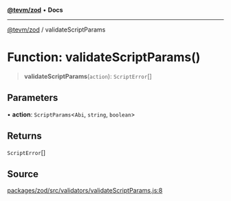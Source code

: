 [**@tevm/zod**](../README.md) • **Docs**

***

[@tevm/zod](../globals.md) / validateScriptParams

# Function: validateScriptParams()

> **validateScriptParams**(`action`): `ScriptError`[]

## Parameters

• **action**: `ScriptParams`\<`Abi`, `string`, `boolean`\>

## Returns

`ScriptError`[]

## Source

[packages/zod/src/validators/validateScriptParams.js:8](https://github.com/evmts/tevm-monorepo/blob/main/packages/zod/src/validators/validateScriptParams.js#L8)
